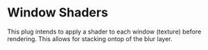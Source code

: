 # Window Shaders
This plug intends to apply a shader to each window (texture) before rendering. This allows for stacking ontop of the blur layer. 
